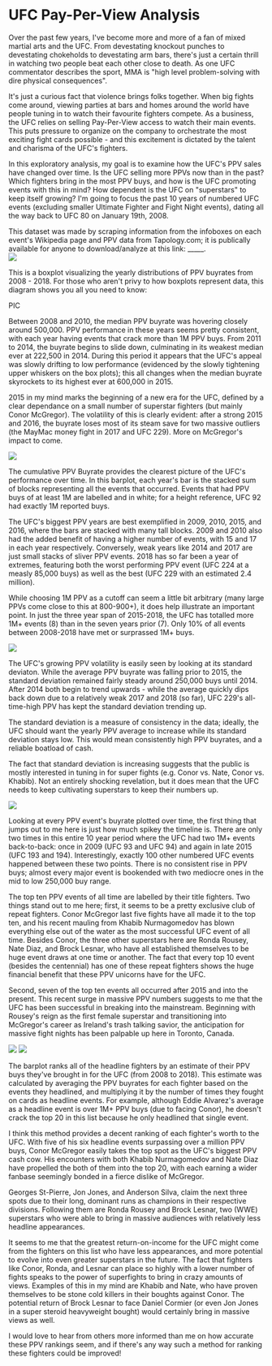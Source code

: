 # UFC Pay-Per-View Analysis

Over the past few years, I've become more and more of a fan of mixed martial arts and the UFC. From devestating knockout punches to devestating chokeholds to devestating arm bars, there's just a certain thrill in watching two people beat each other close to death. As one UFC commentator describes the sport, MMA is "high level problem-solving with dire physical consequences".

It's just a curious fact that violence brings folks together. When big fights come around, viewing parties at bars and homes around the world have people tuning in to watch their favourite fighters compete. As a business, the UFC relies on selling Pay-Per-View access to watch their main events. This puts pressure to organize on the company to orchestrate the most exciting fight cards possible - and this excitement is dictated by the talent and charisma of the UFC's fighters.

In this exploratory analysis, my goal is to examine how the UFC's PPV sales have changed over time. Is the UFC selling more PPVs now than in the past? Which fighters bring in the most PPV buys, and how is the UFC promoting events with this in mind? How dependent is the UFC on "superstars" to keep itself growing? I'm going to focus the past 10 years of numbered UFC events (excluding smaller Ultimate Fighter and Fight Night events), dating all the way back to UFC 80 on January 19th, 2008.

This dataset was made by scraping information from the infoboxes on each event's Wikipedia page and PPV data from Tapology.com; it is publically available for anyone to download/analyze at this link: _____.
<br>
<img src="images\0.png"></img>

This is a boxplot visualizing the yearly distributions of PPV buyrates from 2008 - 2018. For those who aren't privy to how boxplots represent data, this diagram shows you all you need to know:

PIC

Between 2008 and 2010, the median PPV buyrate was hovering closely around 500,000. PPV performance in these years seems pretty consistent, with each year having events that crack more than 1M PPV buys. From 2011 to 2014, the buyrate begins to slide down, culminating in its weakest median ever at 222,500 in 2014. During this period it appears that the UFC's appeal was slowly drifting to low performance (evidenced by the slowly tightening upper whiskers on the box plots); this all changes when the median buyrate skyrockets to its highest ever at 600,000 in 2015.

2015 in my mind marks the beginning of a new era for the UFC, defined by a clear dependance on a small number of superstar fighters (but mainly Conor McGregor). The volatility of this is clearly evident: after a strong 2015 and 2016, the buyrate loses most of its steam save for two massive outliers (the MayMac money fight in 2017 and UFC 229). More on McGregor's impact to come.

<!-- <img src="images\1.png"></img> -->
<img src="images\2.png"></img>

The cumulative PPV Buyrate provides the clearest picture of the UFC's performance over time. In this barplot, each year's bar is the stacked sum of blocks representing all the events that occurred. Events that had PPV buys of at least 1M are labelled and in white; for a height reference, UFC 92 had exactly 1M reported buys.

The UFC's biggest PPV years are best exemplified in 2009, 2010, 2015, and 2016, where the bars are stacked with many tall blocks. 2009 and 2010 also had the added benefit of having a higher number of events, with 15 and 17 in each year respectively. Conversely, weak years like 2014 and 2017 are just small stacks of sliver PPV events. 2018 has so far been a year of extremes, featuring both the worst performing PPV event (UFC 224 at a measly 85,000 buys) as well as the best (UFC 229 with an estimated 2.4 million).

While choosing 1M PPV as a cutoff can seem a little bit arbitrary (many large PPVs come close to this at 800-900+), it does help illustrate an important point. In just the three year span of 2015-2018, the UFC has totalled more 1M+ events (8) than in the seven years prior (7). Only 10% of all events between 2008-2018 have met or surprassed 1M+ buys.

<img src="images\9.png"></img>

The UFC's growing PPV volatility is easily seen by looking at its standard deviaton. While the average PPV buyrate was falling prior to 2015, the standard deviation remained fairly steady around 250,000 buys until 2014. After 2014 both begin to trend upwards - while the average quickly dips back down due to a relatively weak 2017 and 2018 (so far), UFC 229's all-time-high PPV has kept the standard deviation trending up.

The standard deviation is a measure of consistency in the data; ideally, the UFC should want the yearly PPV average to increase while its standard deviation stays low. This would mean consistently high PPV buyrates, and a reliable boatload of cash.

The fact that standard deviation is increasing suggests that the public is mostly interested in tuning in for super fights (e.g. Conor vs. Nate, Conor vs. Khabib). Not an entirely shocking revelation, but it does mean that the UFC needs to keep cultivating superstars to keep their numbers up.

<!-- <img src="images\3.png"></img>
<img src="images\4.png"></img> -->
<img src="images\5.png"></img>

Looking at every PPV event's buyrate plotted over time, the first thing that jumps out to me here is just how much spikey the timeline is. There are only two times in this entire 10 year period where the UFC had two 1M+ events back-to-back: once in 2009 (UFC 93 and UFC 94) and again in late 2015 (UFC 193 and 194). Interestingly, exactly 100 other numbered UFC events happened between these two points. There is no consistent rise in PPV buys; almost every major event is bookended with two mediocre ones in the mid to low 250,000 buy range.

The top ten PPV events of all time are labelled by their title fighters. Two things stand out to me here; first, it seems to be a pretty exclusive club of repeat fighters. Conor McGregor last five fights have all made it to the top ten, and his recent mauling from Khabib Nurmagomedov has blown everything else out of the water as the most successful UFC event of all time. Besides Conor, the three other superstars here are Ronda Rousey, Nate Diaz, and Brock Lesnar, who have all established themselves to be huge event draws at one time or another. The fact that every top 10 event (besides the centennial) has one of these repeat fighters shows the huge financial benefit that these PPV unicorns have for the UFC.

Second, seven of the top ten events all occurred after 2015 and into the present. This recent surge in massive PPV numbers suggests to me that the UFC has been successful in breaking into the mainstream. Beginning with Rousey's reign as the first female superstar and transitioning into McGregor's career as Ireland's trash talking savior, the anticipation for massive fight nights has been palpable up here in Toronto, Canada.

<img src="images\6.png"></img>
<img src="images\7.png"></img>

The barplot ranks all of the headline fighters by an estimate of their PPV buys they've brought in for the UFC (from 2008 to 2018). This estimate was calculated by averaging the PPV buyrates for each fighter based on the events they headlined, and multiplying it by the number of times they fought on cards as headline events. For example, although Eddie Alvarez's average as a headline event is over 1M+ PPV buys (due to facing Conor), he doesn't crack the top 20 in this list because he only headlined that single event.

I think this method provides a decent ranking of each fighter's worth to the UFC. With five of his six headline events surpassing over a million PPV buys, Conor McGregor easily takes the top spot as the UFC's biggest PPV cash cow. His encounters with both Khabib Nurmagomedov and Nate Diaz have propelled the both of them into the top 20, with each earning a wider fanbase seemingly bonded in a fierce dislike of McGregor. 

Georges St-Pierre, Jon Jones, and Anderson Silva, claim the next three spots due to their long, dominant runs as champions in their respective divisions. Following them are Ronda Rousey and Brock Lesnar, two (WWE) superstars who were able to bring in massive audiences with relatively less headline appearances.

It seems to me that the greatest return-on-income for the UFC might come from the fighters on this list who have less appearances, and more potential to evolve into even greater superstars in the future. The fact that fighters like Conor, Ronda, and Lesnar can place so highly with a lower number of fights speaks to the power of superfights to bring in crazy amounts of views. Examples of this in my mind are Khabib and Nate, who have proven themselves to be stone cold killers in their boughts against Conor. The potential return of Brock Lesnar to face Daniel Cormier (or even Jon Jones in a super steroid heavyweight bought) would certainly bring in massive views as well.

I would love to hear from others more informed than me on how accurate these PPV rankings seem, and if there's any way such a method for ranking these fighters could be improved!